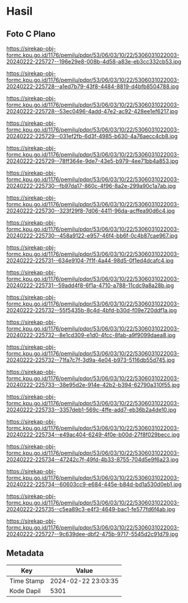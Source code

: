 # Hasil

## Foto C Plano

https://sirekap-obj-formc.kpu.go.id/1176/pemilu/pdpr/53/06/03/10/22/5306031022003-20240222-225727--196e29e8-008b-4d58-a83e-eb3cc332cb53.jpg

https://sirekap-obj-formc.kpu.go.id/1176/pemilu/pdpr/53/06/03/10/22/5306031022003-20240222-225728--a1ed7b79-43f8-4484-8819-d4bfb8504788.jpg

https://sirekap-obj-formc.kpu.go.id/1176/pemilu/pdpr/53/06/03/10/22/5306031022003-20240222-225728--53ec0496-4add-47e2-ac92-428ee1ef6217.jpg

https://sirekap-obj-formc.kpu.go.id/1176/pemilu/pdpr/53/06/03/10/22/5306031022003-20240222-225729--031ef2fb-6d3f-4985-b630-4a76aecc4cb8.jpg

https://sirekap-obj-formc.kpu.go.id/1176/pemilu/pdpr/53/06/03/10/22/5306031022003-20240222-225729--78ff364e-9de7-43e5-b979-4ee71bb4a853.jpg

https://sirekap-obj-formc.kpu.go.id/1176/pemilu/pdpr/53/06/03/10/22/5306031022003-20240222-225730--fb97da17-860c-4f96-8a2e-299a90c1a7ab.jpg

https://sirekap-obj-formc.kpu.go.id/1176/pemilu/pdpr/53/06/03/10/22/5306031022003-20240222-225730--323f29f8-7d06-4411-96da-acffea90d6c4.jpg

https://sirekap-obj-formc.kpu.go.id/1176/pemilu/pdpr/53/06/03/10/22/5306031022003-20240222-225730--458a9122-e957-46f4-bb6f-0c4b87cae967.jpg

https://sirekap-obj-formc.kpu.go.id/1176/pemilu/pdpr/53/06/03/10/22/5306031022003-20240222-225731--634e9104-7f1f-4a44-98d5-0f1ed4dcafc4.jpg

https://sirekap-obj-formc.kpu.go.id/1176/pemilu/pdpr/53/06/03/10/22/5306031022003-20240222-225731--59add4f8-6f1a-4710-a788-11cdc9a8a28b.jpg

https://sirekap-obj-formc.kpu.go.id/1176/pemilu/pdpr/53/06/03/10/22/5306031022003-20240222-225732--55f5435b-8c4d-4bfd-b30d-f09e720ddf1a.jpg

https://sirekap-obj-formc.kpu.go.id/1176/pemilu/pdpr/53/06/03/10/22/5306031022003-20240222-225732--8e1cd309-e1d0-4fcc-8fab-a9f9099daea8.jpg

https://sirekap-obj-formc.kpu.go.id/1176/pemilu/pdpr/53/06/03/10/22/5306031022003-20240222-225732--71fa7c7f-3d9a-4e04-b973-5116db55d745.jpg

https://sirekap-obj-formc.kpu.go.id/1176/pemilu/pdpr/53/06/03/10/22/5306031022003-20240222-225733--38e95d2e-914e-42b2-b394-62790a310f55.jpg

https://sirekap-obj-formc.kpu.go.id/1176/pemilu/pdpr/53/06/03/10/22/5306031022003-20240222-225733--3357deb1-569c-4ffe-add7-eb36b2a4de10.jpg

https://sirekap-obj-formc.kpu.go.id/1176/pemilu/pdpr/53/06/03/10/22/5306031022003-20240222-225734--e49ac404-6249-4f0e-b00d-27f8f029becc.jpg

https://sirekap-obj-formc.kpu.go.id/1176/pemilu/pdpr/53/06/03/10/22/5306031022003-20240222-225734--47242c7f-49fd-4b33-8755-704d5e9f6a23.jpg

https://sirekap-obj-formc.kpu.go.id/1176/pemilu/pdpr/53/06/03/10/22/5306031022003-20240222-225734--60603cc9-e684-445e-b84d-bd1a530d0eb1.jpg

https://sirekap-obj-formc.kpu.go.id/1176/pemilu/pdpr/53/06/03/10/22/5306031022003-20240222-225735--c5ea89c3-e4f3-4649-bac1-fe577fd6f4ab.jpg

https://sirekap-obj-formc.kpu.go.id/1176/pemilu/pdpr/53/06/03/10/22/5306031022003-20240222-225727--9c639dee-dbf2-475b-9717-5545d2c91d79.jpg


## Metadata

| Key        | Value               |
| ---------- | ------------------- |
| Time Stamp | 2024-02-22 23:03:35 |
| Kode Dapil | 5301                |



